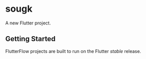 # sougk

A new Flutter project.

## Getting Started

FlutterFlow projects are built to run on the Flutter _stable_ release.
